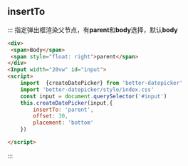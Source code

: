##  insertTo
::: 指定弹出框渲染父节点，有**parent**和**body**选择，默认**body**
```html
<div>
 <span>Body</span>
 <span style="float: right">parent</span>
</div>
<Input width="20vw" id="input">
<script>
    import  {createDatePicker} from 'better-datepicker'
    import 'better-datepicker/style/index.css'
    const input = document.querySelector('#input')
    this.createDatePicker(input,{
        insertTo: 'parent',
        offset: 30,
        placement: 'bottom'
    })

</script>

```
:::

